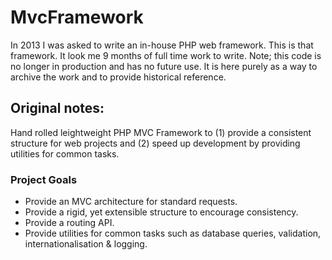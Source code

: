 MvcFramework 
============

In 2013 I was asked to write an in-house PHP web framework. This is that framework. It look me 9 months of full time work to write. Note; this code is no longer in production and has no future use. It is here purely as a way to archive the work and to provide historical reference.

## Original notes:

Hand rolled leightweight PHP MVC Framework to (1) provide a consistent structure for web projects and (2) speed up development by providing utilities for common tasks.

### Project Goals

* Provide an MVC architecture for standard requests.
* Provide a rigid, yet extensible structure to encourage consistency.
* Provide a routing API.
* Provide utilities for common tasks such as database queries, validation, internationalisation & logging.
